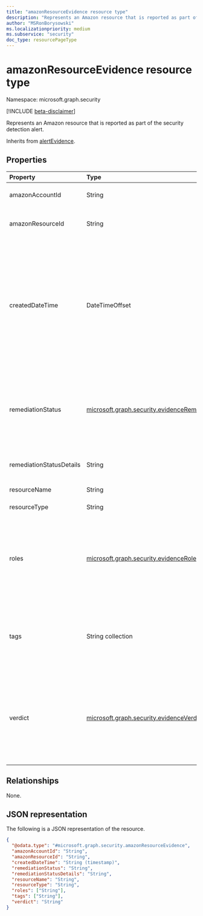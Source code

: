 ```yaml
---
title: "amazonResourceEvidence resource type"
description: "Represents an Amazon resource that is reported as part of the security detection alert."
author: "MSRonBorysowski"
ms.localizationpriority: medium
ms.subservice: "security"
doc_type: resourcePageType
---
```


# amazonResourceEvidence resource type

Namespace: microsoft.graph.security

[!INCLUDE [beta-disclaimer](../../includes/beta-disclaimer.md)]

Represents an Amazon resource that is reported as part of the security detection alert.

Inherits from [alertEvidence](../resources/security-alertevidence.md).

## Properties

|Property|Type|Description|
|:---|:---|:---|
|amazonAccountId|String|The unique identifier for the Amazon account.|
|amazonResourceId|String|The Amazon resource identifier (ARN) for the cloud resource.|
|createdDateTime|DateTimeOffset|The date and time when the evidence was created and added to the alert. The Timestamp type represents date and time information using ISO 8601 format and is always in UTC time. For example, midnight UTC on Jan 1, 2014 is `2014-01-01T00:00:00Z`. Inherited from [alertEvidence](../resources/security-alertevidence.md). |
|remediationStatus|[microsoft.graph.security.evidenceRemediationStatus](../resources/security-alertevidence.md#evidenceremediationstatus-values)|Status of the remediation action taken. The possible values are: `none`, `remediated`, `prevented`, `blocked`, `notFound`, `unknownFutureValue`. Inherited from [alertEvidence](../resources/security-alertevidence.md).|
|remediationStatusDetails|String|Details about the remediation status. Inherited from [alertEvidence](../resources/security-alertevidence.md).|
|resourceName|String|The name of the resource.|
|resourceType|String|The type of the resource.|
|roles|[microsoft.graph.security.evidenceRole](../resources/security-alertevidence.md#evidencerole-values) collection|One or more roles that an evidence entity represents in an alert. For example, an IP address that is associated with an attacker has the evidence role `Attacker`. Inherited from [alertEvidence](../resources/security-alertevidence.md).|
|tags|String collection|Array of custom tags associated with an evidence instance. For example, to denote a group of devices or high value assets. Inherited from [alertEvidence](../resources/security-alertevidence.md).|
|verdict|[microsoft.graph.security.evidenceVerdict](../resources/security-alertevidence.md#evidenceverdict-values)|The decision reached by automated investigation. The possible values are: `unknown`, `suspicious`, `malicious`, `noThreatsFound`, `unknownFutureValue`. Inherited from [alertEvidence](../resources/security-alertevidence.md).|

## Relationships

None.

## JSON representation

The following is a JSON representation of the resource.
<!-- {
  "blockType": "resource",
  "@odata.type": "microsoft.graph.security.amazonResourceEvidence"
}
-->
``` json
{
  "@odata.type": "#microsoft.graph.security.amazonResourceEvidence",
  "amazonAccountId": "String",
  "amazonResourceId": "String",
  "createdDateTime": "String (timestamp)",
  "remediationStatus": "String",
  "remediationStatusDetails": "String",
  "resourceName": "String",
  "resourceType": "String",
  "roles": ["String"],
  "tags": ["String"],
  "verdict": "String"
}
```
